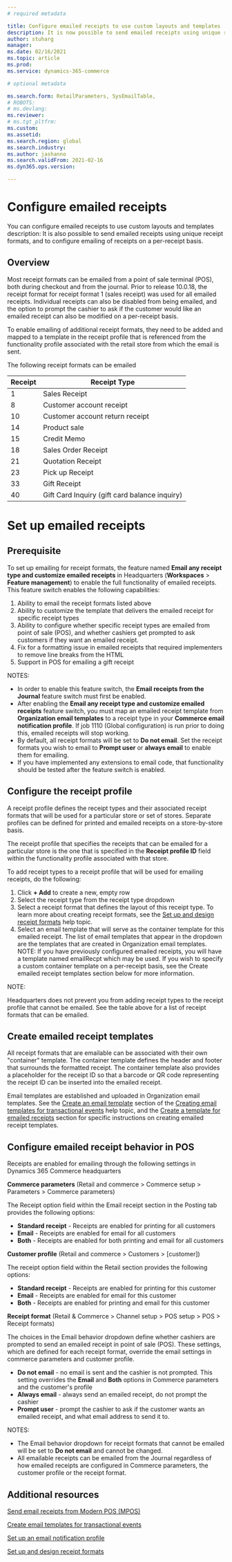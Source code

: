 ```yaml
---
# required metadata

title: Configure emailed receipts to use custom layouts and templates
description: It is now possible to send emailed receipts using unique receipt formats, and to configure emailing of receipts on a per-receipt basis. 
author: stuharg
manager: 
ms.date: 02/16/2021
ms.topic: article
ms.prod: 
ms.service: dynamics-365-commerce

# optional metadata

ms.search.form: RetailParameters, SysEmailTable,
# ROBOTS: 
# ms.devlang: 
ms.reviewer:
# ms.tgt_pltfrm: 
ms.custom:
ms.assetid:
ms.search.region: global
ms.search.industry: 
ms.author: jashanno
ms.search.validFrom: 2021-02-16
ms.dyn365.ops.version: 

---
```


# Configure emailed receipts

You can configure emailed receipts to use custom layouts and templates
description: It is also possible to send emailed receipts using unique receipt formats, and to configure emailing of receipts on a per-receipt basis. 

## Overview

Most receipt formats can be emailed from a point of sale terminal (POS), both during checkout and from the journal. Prior to release 10.0.18, the receipt format for receipt format 1 (sales receipt) was used for all emailed receipts. Individual receipts can also be disabled from being emailed, and the option to prompt the cashier to ask if the customer would like an emailed receipt can also be modified on a per-receipt basis.

To enable emailing of additional receipt formats, they need to be added and mapped to a template in the receipt profile that is referenced from the functionality profile associated with the retail store from which the email is sent.

The following receipt formats can be emailed

 

| Receipt | Receipt Type                                   |
| ------- | ---------------------------------------------- |
| 1       | Sales  Receipt                                 |
| 8       | Customer account  receipt                      |
| 10      | Customer account  return receipt               |
| 14      | Product sale                                   |
| 15      | Credit Memo                                    |
| 18      | Sales Order  Receipt                           |
| 21      | Quotation  Receipt                             |
| 23      | Pick up  Receipt                               |
| 33      | Gift Receipt                                   |
| 40      | Gift Card  Inquiry (gift card balance inquiry) |

 

# Set up emailed receipts

## Prerequisite

To set up emailing for receipt formats, the feature named **Email any receipt type and customize emailed receipts** in Headquarters (**Workspaces** > **Feature management**) to enable the full functionality of emailed receipts. This feature switch enables the following capabilities:

1. Ability to email the receipt formats listed above
2. Ability to customize the template that delivers the emailed receipt for specific receipt types
3. Ability to configure whether specific receipt types are emailed from point of sale (POS), and whether cashiers get prompted to ask customers if they want an emailed receipt.
4. Fix for a formatting issue in emailed receipts that required implementers to remove line breaks from the HTML
5. Support in POS for emailing a gift receipt

 

NOTES: 

- In order to enable this feature switch, the **Email receipts from the Journal** feature switch must first be enabled.
- After enabling the **Email any receipt type and customize emailed receipts** feature switch, you must map an emailed receipt template from **Organization email templates** to a receipt type in your **Commerce email notification profile**. If job 1110 (Global configuration) is run prior to doing this, emailed receipts will stop working.
- By default, all receipt formats will be set to **Do not email**. Set the receipt formats you wish to email to **Prompt user** or **always email** to enable them for emailing.     
- If you have implemented any extensions to email code, that functionality should be tested after the feature switch is enabled. 

 

## Configure the receipt profile

A receipt profile defines the receipt types and their associated receipt formats that will be used for a particular store or set of stores. Separate profiles can be defined for printed and emailed receipts on a store-by-store basis. 

The receipt profile that specifies the receipts that can be emailed for a particular store is the one that is specified in the **Receipt profile ID** field within the functionality profile associated with that store. 

To add receipt types to a receipt profile that will be used for emailing receipts, do the following:

1. Click **+ Add** to create a new, empty row
2. Select the receipt type from the receipt type dropdown
3. Select a receipt format that defines the layout of this receipt type. To learn more about creating receipt formats, see the [Set up and design receipt formats](receipt-templates-printing.md) help topic.
4. Select an email template that will serve as the container template for this emailed receipt. The list of email templates that appear in the dropdown are the templates that are created in Organization email templates. NOTE: If you have previously configured emailed receipts, you will have a template named emailRecpt which may be used. If you wish to specify a custom container template on a per-receipt basis, see the Create emailed receipt templates section below for more information. 

 

NOTE: 

Headquarters does not prevent you from adding receipt types to the receipt profile that cannot be emailed. See the table above for a list of receipt formats that can be emailed.



## Create emailed receipt templates

All receipt formats that are emailable can be associated with their own "container" template. The container template defines the header and footer that surrounds the formatted receipt. The container template also provides a placeholder for the receipt ID so that a barcode or QR code representing the receipt ID can be inserted into the emailed receipt. 

Email templates are established and uploaded in Organization email templates. See the [Create an email template](https://docs.microsoft.com/en-us/dynamics365/commerce/email-templates-transactions#create-an-email-template) section of the [Creating email templates for transactional events](https://docs.microsoft.com/en-us/dynamics365/commerce/email-templates-transactions) help topic, and the [Create a template for emailed receipts](https://docs.microsoft.com/en-us/dynamics365/commerce/email-templates-transactions#create-a-template-for-emailed-receipts) section for specific instructions on creating emailed receipt templates. 

 

## Configure emailed receipt behavior in POS

Receipts are enabled for emailing through the following settings in Dynamics 365 Commerce headquarters

**Commerce parameters** (Retail and commerce > Commerce setup > Parameters > Commerce parameters)  

The Receipt option field within the Email receipt section in the Posting tab provides the following options:

- **Standard receipt** - Receipts are enabled for printing for all customers
- **Email** - Receipts are enabled for email for all customers
- **Both** - Receipts are enabled for both printing and email for all customers

 

**Customer profile** (Retail and commerce > Customers > [customer])

The receipt option field within the Retail section provides the following options:

- **Standard receipt** - Receipts are enabled for printing for this customer
- **Email** - Receipts are enabled for email for this customer
- **Both** - Receipts are enabled for printing and email for this customer

 

**Receipt format** (Retail & Commerce > Channel setup > POS setup > POS > Receipt formats)

The choices in the Email behavior dropdown define whether cashiers are prompted to send an emailed receipt in point of sale (POS). These settings, which are defined for each receipt format, override the email settings in commerce parameters and customer profile.

- **Do not email** - no email is sent and the cashier is not prompted. This setting overrides the **Email** and **Both** options in Commerce parameters and the customer's profile
- **Always email** - always send an emailed receipt, do not prompt the cashier
- **Prompt user** - prompt the cashier to ask if the customer wants an emailed receipt, and what email address to send it to.

 

NOTES:

- The Email behavior dropdown for receipt formats that cannot be emailed will be set to **Do not email** and cannot be changed.
- All emailable receipts can be emailed from the Journal regardless of how emailed receipts are configured in Commerce parameters, the customer profile or the receipt format. 

 

 

## Additional resources

[Send email receipts from Modern POS (MPOS)](https://docs.microsoft.com/en-us/dynamics365/commerce/email-receipts)

[Create email templates for transactional events](https://docs.microsoft.com/en-us/dynamics365/commerce/email-templates-transactions)

[Set up an email notification profile](https://docs.microsoft.com/en-us/dynamics365/commerce/email-notification-profiles)

[Set up and design receipt formats](https://docs.microsoft.com/en-us/dynamics365/commerce/receipt-templates-printing)



